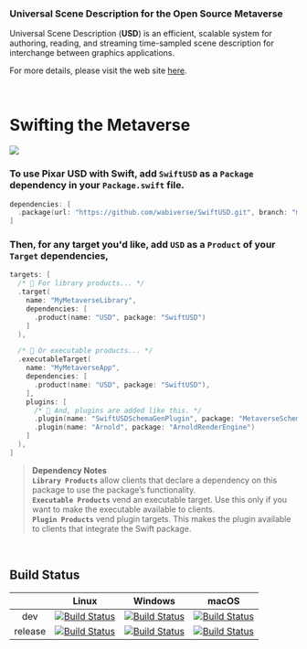 ### Universal Scene Description for the Open Source Metaverse

Universal Scene Description (**USD**) is an efficient, scalable system for
authoring, reading, and streaming time-sampled scene description for
interchange between graphics applications.

For more details, please visit the web site [here](http://openusd.org).

<br>

# Swifting the Metaverse

<image src="https://steamuserimages-a.akamaihd.net/ugc/110734252808679209/093302F19C70C4B7421C2A43200B205A650AB9B2/?imw=5000&imh=5000&ima=fit&impolicy=Letterbox&imcolor=%23000000&letterbox=false">

### To use Pixar USD with Swift, add **`SwiftUSD`** as a **`Package`** dependency in your `Package.swift` file.
```swift
dependencies: [
  .package(url: "https://github.com/wabiverse/SwiftUSD.git", branch: "main"),
]
```

### Then, for any target you'd like, add **`USD`** as a **`Product`** of your **`Target`** dependencies,
```swift
targets: [
  /* 📕 For library products... */
  .target(
    name: "MyMetaverseLibrary",
    dependencies: [
      .product(name: "USD", package: "SwiftUSD")
    ]
  ),

  /* 📗 Or executable products... */
  .executableTarget(
    name: "MyMetaverseApp",
    dependencies: [
      .product(name: "USD", package: "SwiftUSD"),
    ],
    plugins: [
      /* 📙 And, plugins are added like this. */
      .plugin(name: "SwiftUSDSchemaGenPlugin", package: "MetaverseSchemaGen")
      .plugin(name: "Arnold", package: "ArnoldRenderEngine")
    ]
  ),
]
```
> **Dependency Notes**<br>
>  **`Library Products`** allow clients that declare a dependency on this package to use the package’s functionality.<br>
>  **`Executable Products`** vend an executable target. Use this only if you want to make the executable available to clients.<br>
>  **`Plugin Products`** vend plugin targets. This makes the plugin available to clients that integrate the Swift package.

<br>

Build Status
------------
|         |   Linux   |  Windows  |   macOS   |
|:-------:|:---------:|:---------:|:---------:|
|   dev   | [![Build Status](https://dev.azure.com/PixarAnimationStudios/USD/_apis/build/status/PixarAnimationStudios.USD?branchName=dev&amp;jobName=Linux)](https://dev.azure.com/PixarAnimationStudios/USD/_build/latest?definitionId=2&branchName=dev) | [![Build Status](https://dev.azure.com/PixarAnimationStudios/USD/_apis/build/status/PixarAnimationStudios.USD?branchName=dev&amp;jobName=Windows)](https://dev.azure.com/PixarAnimationStudios/USD/_build/latest?definitionId=2&branchName=dev) | [![Build Status](https://dev.azure.com/PixarAnimationStudios/USD/_apis/build/status/PixarAnimationStudios.USD?branchName=dev&amp;jobName=macOS)](https://dev.azure.com/PixarAnimationStudios/USD/_build/latest?definitionId=2&branchName=dev) |
|  release | [![Build Status](https://dev.azure.com/PixarAnimationStudios/USD/_apis/build/status/PixarAnimationStudios.USD?branchName=release&amp;jobName=Linux)](https://dev.azure.com/PixarAnimationStudios/USD/_build/latest?definitionId=2&branchName=release) | [![Build Status](https://dev.azure.com/PixarAnimationStudios/USD/_apis/build/status/PixarAnimationStudios.USD?branchName=release&amp;jobName=Windows)](https://dev.azure.com/PixarAnimationStudios/USD/_build/latest?definitionId=2&branchName=release) | [![Build Status](https://dev.azure.com/PixarAnimationStudios/USD/_apis/build/status/PixarAnimationStudios.USD?branchName=release&amp;jobName=macOS)](https://dev.azure.com/PixarAnimationStudios/USD/_build/latest?definitionId=2&branchName=release) |


